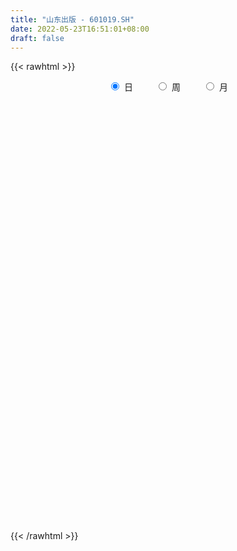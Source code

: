 ```yaml
---
title: "山东出版 - 601019.SH"
date: 2022-05-23T16:51:01+08:00
draft: false
---
```

{{< rawhtml >}}
    <div style="text-align: center">
        <label style="padding: 1rem;"><input style="margin-right: .5rem" type="radio" name="period" value="D" checked onclick="period_change(this)">日</label>
        <label style="padding: 1rem;"><input style="margin-right: .5rem" type="radio" name="period" value="W" onclick="period_change(this)">周</label>
        <label style="padding: 1rem;"><input style="margin-right: .5rem" type="radio" name="period" value="M" onclick="period_change(this)">月</label>
    </div>
    <div id="chart" style="height: 700px;"></div> 
    <script type="text/javascript">
        const D_v = [46263.49,39862.0,45437.61,43105.57,30235.0,31085.26,17962.87,26146.0,22133.38,23642.07,24931.18,25611.67,26146.37,27968.82,18617.36,39012.06,22138.0,13784.93,18386.85,19374.08,16006.17,23654.62,27861.14,20079.44,16666.2,10348.0,28661.46,30450.58,21577.14,31277.0,30756.0,43875.16,16328.08,16526.0,10259.0,18946.0,15822.43,12532.0,12588.58,14976.06,20406.82,16774.82,14599.06,10943.79,13557.63,16756.2,8978.09,18028.85,13130.71,18358.36,15333.09,22523.05,28493.22,41716.8,37158.14,30630.06,28119.58,33464.17,28248.35,16080.03,26313.17,23110.0,27089.34,16914.0,23015.57,31821.0,21923.14,30588.0,45097.79,26470.03,31088.0,26816.0,39070.03,33124.0,32090.0,34303.93,29393.0,144269.69,92833.62,171889.42,73757.79,89553.12,127399.97,205799.51,104512.15,108740.82,116476.08,110288.73,134177.04,70679.68,90832.49,87734.27,49475.68,73666.54,68541.78,98379.71,69742.7,84609.0,87688.06,78590.87,56557.15,58062.08,37059.0,39922.67,61194.63,60879.22,50301.3,44064.64,59234.67,70767.67,51579.29,41320.68,83529.08,52848.32,76718.45,180097.6,148952.2,79606.36,62597.96,50644.0,47014.21,37545.64,43800.64,58804.27,38712.12,51580.0,43348.0,30772.32,28780.07,29726.34,30982.0,51831.44,63127.3,28592.0,32152.0,29168.0,45524.63,59893.74,46173.69,37399.31,34006.75,31004.2,42050.44,36322.95,31193.61,38132.28,67188.82,53594.16,66460.19,58931.64,53793.95,61391.0,39015.16,40878.0,41272.55,32635.02,39743.16,28253.16,66755.0,73327.16,99937.93,81377.15,52714.73,117833.59,65249.0,56550.06,45065.0,49963.0,52465.01,49358.0,47077.45,42624.0,62785.43,66572.49,41031.06,57685.44,47797.92,50587.0,40584.0,50757.46,60852.09,83040.81,58223.86,59161.0,41062.99,38379.31,45347.39,41067.0,30489.24,39737.64,64459.05,40169.0,310575.67,172046.11,80646.03,86992.72,64229.06,58806.76,97676.84,83292.22,85095.06,86213.57,148253.56,63636.43,128471.0,122054.49,97896.29,60746.0,100652.34,68167.94,42378.71,37783.3,41173.09,39236.55,35536.45,38975.62,55257.56,99158.42,112779.42,129993.17,87554.8,90577.04,93687.0,89196.84,56540.0,40691.0,64750.0,57175.25,43629.64,98199.63,87080.0,64360.0,118719.27,78374.12,63223.99,55021.0,75066.14,56788.83,51161.54,66229.25,81198.08,73929.81,63308.18,46975.4,60327.82,51582.45,34287.0,107184.71,77298.42,86234.22]
const D_histogram = [0.0,-0.0060435328,-0.007688494,-0.0076789143,-0.0120589477,-0.0195394798,-0.0200580643,-0.0179589368,-0.0179130292,-0.014884508,-0.0113175316,-0.0105992109,-0.0086549131,-0.0090493507,-0.0060309812,-0.0094866164,-0.0071161206,-0.0060457258,-0.0058261596,-0.0061444893,-0.0049504662,-0.0016536855,0.0015858555,-0.0014338314,-0.0015589336,-0.0004723048,0.0067679558,0.0120265748,0.015133795,0.0166951814,0.0159552315,0.0150197171,0.0133063496,0.0092503984,0.0058322274,-0.000849362,-0.0079478496,-0.0104501753,-0.0111930749,-0.0120450983,-0.0148079306,-0.014122602,-0.010641594,-0.0062047108,-0.0052162104,-0.0064290195,-0.0063906297,-0.0093845195,-0.0115479429,-0.0079457026,-0.0040912648,-0.0028241922,-0.0077060515,-0.0168066401,-0.0280360729,-0.0316509624,-0.0295933896,-0.024659016,-0.0181239845,-0.0128014905,-0.0110415348,-0.0090288964,-0.0018373955,0.0037600771,0.0080564449,0.0132082503,0.0160433505,0.0178793748,0.0132086096,0.0123323788,0.0144904907,0.0139370747,0.0167867843,0.0177528003,0.0206379345,0.0238894766,0.025231246,0.0386498713,0.0460829859,0.0613951659,0.0698541667,0.0759677875,0.0871376807,0.1077125417,0.1156274182,0.1181196957,0.1129842655,0.1107377491,0.089745668,0.0744927137,0.0538940844,0.0328163982,0.0169358167,0.0057447427,-0.0076770675,-0.0256050287,-0.0434446557,-0.0557274783,-0.0624801501,-0.0499540001,-0.0443941669,-0.0382855453,-0.0403622136,-0.0346048742,-0.0350092712,-0.0244966701,-0.0210384706,-0.0183061071,-0.0110247821,-0.0191177734,-0.0236157343,-0.0345052572,-0.0385405699,-0.0360658869,-0.0404073932,-0.0697612983,-0.0971402942,-0.1075849146,-0.1085371944,-0.1051570906,-0.0932554593,-0.0815294679,-0.068427908,-0.0511659529,-0.0384663918,-0.0228227437,-0.009930907,-0.0000552058,0.006136112,0.0147849982,0.0168290342,0.0145877695,0.0218701597,0.0263938947,0.0250621994,0.0219876516,0.0230371894,0.0284786291,0.0299409036,0.0338696313,0.0314030184,0.0307292496,0.034335366,0.0346131458,0.0314349835,0.0319292512,0.0365411732,0.0376653221,0.046669452,0.0434416283,0.0377226616,0.0395905879,0.0383675574,0.0313547809,0.0229237913,0.0133554349,0.0086507615,0.0002015173,0.0000585389,0.0057673054,0.0199368374,0.0252194736,0.0277884541,0.030373092,0.0334010028,0.0288137732,0.0221810253,0.0152015074,0.0025922816,0.0024257913,-0.0027021672,-0.0042831368,-0.0163118159,-0.0303921161,-0.0385691838,-0.0540168368,-0.059048759,-0.0680029401,-0.0653894222,-0.0472171676,-0.0233288836,0.0010284749,0.0186570534,0.028548814,0.0279022629,0.0231735072,0.0211865899,0.0190595428,0.0207417877,0.0227616323,0.0222826094,0.0157444328,0.0216697693,0.0152635129,0.0052581507,-0.0026614883,-0.0050235498,-0.0037669567,-0.0079576676,-0.0108575855,-0.0229825205,-0.0344579368,-0.0327207944,-0.0284623524,-0.024058325,-0.046542499,-0.048218871,-0.0468663633,-0.0289014325,-0.0230980417,-0.0143198438,-0.0098482141,-0.0133932351,-0.0128121029,-0.0077315103,-0.0039085143,0.0078692179,0.0214447744,0.0353866423,0.0544901877,0.0546435099,0.0485302082,0.0348699072,0.0292412696,0.0129207226,0.0041265045,-0.0077950504,-0.0229485754,-0.0265176264,-0.0238545724,-0.0339631804,-0.0348769075,-0.0567034893,-0.0763245332,-0.0786825994,-0.075661208,-0.0596813664,-0.0369192597,-0.0212260676,-0.004994229,0.0094593524,0.0213809398,0.0246600752,0.0331431889,0.0430914632,0.0424893499,0.0345710033,0.0441012876,0.0480135108,0.0538335142]
const D_fast = [0.0,-0.007554416,-0.0111215006,-0.0130316496,-0.0204264199,-0.032791822,-0.0383249226,-0.0407155293,-0.045147879,-0.0458404848,-0.0451028912,-0.0470343733,-0.0472538037,-0.0499105791,-0.0483999549,-0.0542272441,-0.0536357785,-0.0540768151,-0.0553137889,-0.0571682408,-0.0572118343,-0.054328475,-0.0506924701,-0.0540706148,-0.0545854505,-0.0536168978,-0.0446846483,-0.0364193856,-0.0295287167,-0.0237935349,-0.020544677,-0.017725262,-0.0161120422,-0.0178553937,-0.0198155079,-0.0267094378,-0.0357948878,-0.0409097574,-0.0444509257,-0.0483142237,-0.0547790387,-0.0576243605,-0.056803751,-0.0539180455,-0.0542335977,-0.0570536617,-0.0586129293,-0.0639529489,-0.0690033581,-0.0673875435,-0.0645559218,-0.0639948972,-0.0708032695,-0.0841055181,-0.1023439692,-0.1138715992,-0.1192123738,-0.1204427542,-0.1184387188,-0.1163165974,-0.1173170254,-0.1175616112,-0.1108294592,-0.1042919673,-0.0979814883,-0.0895276203,-0.0826816824,-0.0763758145,-0.0777444272,-0.0755375633,-0.0697568288,-0.0668259761,-0.0597795704,-0.0543753543,-0.0463307365,-0.0371068253,-0.0294572444,-0.0063761512,0.0125777099,0.0432386813,0.0691612237,0.0942667915,0.1272211048,0.1747241012,0.2115458323,0.2435680337,0.2666786698,0.2921165908,0.2935609266,0.2969311507,0.2898060426,0.2769324559,0.2652858286,0.2555309403,0.2401898632,0.2158606449,0.1871598539,0.1609451618,0.1385724524,0.1386101024,0.1330713939,0.1296086292,0.1174414075,0.1145475283,0.1053908135,0.1097792471,0.107977829,0.1061336657,0.1106587952,0.0977863605,0.087384466,0.0678686288,0.0541981737,0.0476563849,0.0332130303,-0.0135811993,-0.0652452688,-0.1025861178,-0.1306726962,-0.1535818651,-0.1649940987,-0.1736504743,-0.1776558913,-0.1731854245,-0.1701024612,-0.1601644991,-0.1497553891,-0.1398934894,-0.1321681436,-0.1198230078,-0.1135717133,-0.1121660356,-0.0994161054,-0.0882938968,-0.0833600423,-0.0809376771,-0.074128842,-0.061567745,-0.0526202446,-0.040224109,-0.0348399674,-0.0278314237,-0.0156414659,-0.0067103996,-0.002029816,0.0064467644,0.0201939797,0.0307344592,0.0514059521,0.0590385354,0.0627502342,0.0745158075,0.0828846662,0.083710585,0.0810105432,0.0747810456,0.0722390626,0.0638401977,0.063711854,0.0708624468,0.0900161882,0.1016036929,0.1111197869,0.1212976978,0.1326758593,0.1352920729,0.1342045813,0.1310254403,0.1190642849,0.1195042425,0.1137007421,0.1110489884,0.0949423552,0.073264026,0.0554446624,0.0264928002,0.0066986882,-0.0192562279,-0.0329900655,-0.0266221029,-0.0085660397,0.0160484375,0.0383412794,0.0553702435,0.0616992581,0.0627638792,0.0660736094,0.068711448,0.0755791398,0.0832893925,0.0883810219,0.0857789535,0.0971217323,0.0945313542,0.0858405296,0.0772555186,0.0736375696,0.0739524235,0.0677722957,0.0621579814,0.0442874163,0.0241975158,0.0177544596,0.0148973136,0.0132867596,-0.0208330391,-0.0345641289,-0.044928212,-0.0341886393,-0.0341597589,-0.028961522,-0.0269519458,-0.0338452756,-0.0364671691,-0.0333194541,-0.0304735867,-0.01672855,0.0022082001,0.0249967286,0.0577228209,0.0715370206,0.0775562709,0.0726134468,0.0742951265,0.0612047602,0.0534421682,0.0395718507,0.0186811819,0.0084827242,0.0051821352,-0.013417268,-0.0230502219,-0.0590526761,-0.0977548533,-0.1197835693,-0.1356774799,-0.1346179799,-0.1210856881,-0.1106990129,-0.0957157316,-0.078897312,-0.0616304897,-0.0521863356,-0.0354174247,-0.0146962845,-0.0046760603,-0.0039516561,0.0166039502,0.0325195511,0.0517979329]
const D_slow = [0.0,-0.0015108832,-0.0034330067,-0.0053527353,-0.0083674722,-0.0132523421,-0.0182668582,-0.0227565924,-0.0272348497,-0.0309559768,-0.0337853596,-0.0364351624,-0.0385988906,-0.0408612283,-0.0423689736,-0.0447406277,-0.0465196579,-0.0480310893,-0.0494876292,-0.0510237516,-0.0522613681,-0.0526747895,-0.0522783256,-0.0526367835,-0.0530265169,-0.0531445931,-0.0514526041,-0.0484459604,-0.0446625117,-0.0404887163,-0.0364999084,-0.0327449792,-0.0294183918,-0.0271057922,-0.0256477353,-0.0258600758,-0.0278470382,-0.030459582,-0.0332578508,-0.0362691254,-0.039971108,-0.0435017585,-0.046162157,-0.0477133347,-0.0490173873,-0.0506246422,-0.0522222996,-0.0545684295,-0.0574554152,-0.0594418408,-0.060464657,-0.0611707051,-0.063097218,-0.067298878,-0.0743078962,-0.0822206368,-0.0896189842,-0.0957837382,-0.1003147343,-0.1035151069,-0.1062754906,-0.1085327148,-0.1089920636,-0.1080520444,-0.1060379332,-0.1027358706,-0.098725033,-0.0942551893,-0.0909530368,-0.0878699421,-0.0842473195,-0.0807630508,-0.0765663547,-0.0721281546,-0.066968671,-0.0609963019,-0.0546884904,-0.0450260225,-0.0335052761,-0.0181564846,-0.0006929429,0.018299004,0.0400834241,0.0670115595,0.0959184141,0.125448338,0.1536944044,0.1813788417,0.2038152587,0.2224384371,0.2359119582,0.2441160577,0.2483500119,0.2497861976,0.2478669307,0.2414656735,0.2306045096,0.2166726401,0.2010526025,0.1885641025,0.1774655608,0.1678941745,0.1578036211,0.1491524025,0.1404000847,0.1342759172,0.1290162995,0.1244397728,0.1216835773,0.1169041339,0.1110002003,0.102373886,0.0927387435,0.0837222718,0.0736204235,0.0561800989,0.0318950254,0.0049987968,-0.0221355018,-0.0484247745,-0.0717386393,-0.0921210063,-0.1092279833,-0.1220194715,-0.1316360695,-0.1373417554,-0.1398244821,-0.1398382836,-0.1383042556,-0.134608006,-0.1304007475,-0.1267538051,-0.1212862652,-0.1146877915,-0.1084222417,-0.1029253287,-0.0971660314,-0.0900463741,-0.0825611482,-0.0740937404,-0.0662429858,-0.0585606734,-0.0499768319,-0.0413235454,-0.0334647995,-0.0254824868,-0.0163471935,-0.0069308629,0.0047365001,0.0155969071,0.0250275725,0.0349252195,0.0445171089,0.0523558041,0.0580867519,0.0614256107,0.063588301,0.0636386804,0.0636533151,0.0650951415,0.0700793508,0.0763842192,0.0833313328,0.0909246058,0.0992748565,0.1064782998,0.1120235561,0.1158239329,0.1164720033,0.1170784511,0.1164029093,0.1153321251,0.1112541712,0.1036561421,0.0940138462,0.080509637,0.0657474472,0.0487467122,0.0323993567,0.0205950648,0.0147628439,0.0150199626,0.0196842259,0.0268214295,0.0337969952,0.039590372,0.0448870195,0.0496519052,0.0548373521,0.0605277602,0.0660984125,0.0700345207,0.075451963,0.0792678413,0.0805823789,0.0799170069,0.0786611194,0.0777193802,0.0757299633,0.0730155669,0.0672699368,0.0586554526,0.050475254,0.0433596659,0.0373450847,0.0257094599,0.0136547421,0.0019381513,-0.0052872068,-0.0110617172,-0.0146416782,-0.0171037317,-0.0204520405,-0.0236550662,-0.0255879438,-0.0265650724,-0.0245977679,-0.0192365743,-0.0103899137,0.0032326332,0.0168935107,0.0290260627,0.0377435395,0.0450538569,0.0482840376,0.0493156637,0.0473669011,0.0416297573,0.0350003507,0.0290367076,0.0205459125,0.0118266856,-0.0023491867,-0.02143032,-0.0411009699,-0.0600162719,-0.0749366135,-0.0841664284,-0.0894729453,-0.0907215026,-0.0883566645,-0.0830114295,-0.0768464107,-0.0685606135,-0.0577877477,-0.0471654102,-0.0385226594,-0.0274973375,-0.0154939598,-0.0020355812]
const D_data = [['2021-05-12', 5.8564, 5.9985, 5.828, 6.0175],['2021-05-13', 5.9701, 5.9038, 5.8848, 5.9796],['2021-05-14', 5.8943, 5.9322, 5.8943, 5.9891],['2021-05-17', 5.9227, 5.9417, 5.9038, 6.027],['2021-05-18', 5.9227, 5.8659, 5.8564, 5.9322],['2021-05-19', 5.8564, 5.7806, 5.7711, 5.8848],['2021-05-20', 5.828, 5.828, 5.7901, 5.8469],['2021-05-21', 5.8469, 5.8469, 5.8185, 5.9132],['2021-05-24', 5.8374, 5.809, 5.7995, 5.8659],['2021-05-25', 5.809, 5.8374, 5.7806, 5.8564],['2021-05-26', 5.8374, 5.8469, 5.828, 5.9132],['2021-05-27', 5.8564, 5.809, 5.809, 5.8659],['2021-05-28', 5.809, 5.8185, 5.7995, 5.8943],['2021-05-31', 5.7901, 5.7806, 5.7521, 5.809],['2021-06-01', 5.7711, 5.8185, 5.7616, 5.828],['2021-06-02', 5.7901, 5.7237, 5.7048, 5.828],['2021-06-03', 5.7237, 5.7806, 5.7237, 5.7901],['2021-06-04', 5.7711, 5.7616, 5.7427, 5.7901],['2021-06-07', 5.7806, 5.7427, 5.7142, 5.7995],['2021-06-08', 5.7237, 5.7237, 5.7048, 5.7616],['2021-06-09', 5.7521, 5.7332, 5.7142, 5.7521],['2021-06-10', 5.7427, 5.7616, 5.7142, 5.7711],['2021-06-11', 5.7711, 5.7711, 5.7237, 5.7711],['2021-06-15', 5.7521, 5.6858, 5.6858, 5.7711],['2021-06-16', 5.6763, 5.7048, 5.6574, 5.7048],['2021-06-17', 5.7048, 5.7142, 5.6763, 5.7332],['2021-06-18', 5.7521, 5.809, 5.7142, 5.8185],['2021-06-21', 5.8185, 5.8185, 5.7806, 5.8374],['2021-06-22', 5.828, 5.8185, 5.7995, 5.8564],['2021-06-23', 5.809, 5.8185, 5.7616, 5.8374],['2021-06-24', 5.7995, 5.7995, 5.7616, 5.809],['2021-06-25', 5.88, 5.8, 5.8, 5.9],['2021-06-28', 5.78, 5.79, 5.76, 5.81],['2021-06-29', 5.79, 5.75, 5.73, 5.79],['2021-06-30', 5.72, 5.74, 5.71, 5.77],['2021-07-01', 5.72, 5.67, 5.67, 5.75],['2021-07-02', 5.67, 5.62, 5.62, 5.71],['2021-07-05', 5.62, 5.64, 5.6, 5.65],['2021-07-06', 5.66, 5.64, 5.61, 5.66],['2021-07-07', 5.63, 5.62, 5.59, 5.63],['2021-07-08', 5.59, 5.57, 5.55, 5.64],['2021-07-09', 5.56, 5.59, 5.53, 5.61],['2021-07-12', 5.6, 5.62, 5.58, 5.64],['2021-07-13', 5.61, 5.64, 5.58, 5.64],['2021-07-14', 5.63, 5.6, 5.57, 5.63],['2021-07-15', 5.61, 5.56, 5.52, 5.61],['2021-07-16', 5.57, 5.56, 5.54, 5.6],['2021-07-19', 5.57, 5.5, 5.48, 5.57],['2021-07-20', 5.49, 5.48, 5.43, 5.49],['2021-07-21', 5.5, 5.54, 5.48, 5.57],['2021-07-22', 5.54, 5.55, 5.53, 5.59],['2021-07-23', 5.61, 5.52, 5.5, 5.61],['2021-07-26', 5.52, 5.42, 5.41, 5.55],['2021-07-27', 5.44, 5.31, 5.29, 5.44],['2021-07-28', 5.31, 5.2, 5.2, 5.32],['2021-07-29', 5.22, 5.22, 5.18, 5.28],['2021-07-30', 5.21, 5.25, 5.18, 5.32],['2021-08-02', 5.22, 5.27, 5.2, 5.29],['2021-08-03', 5.28, 5.29, 5.2, 5.31],['2021-08-04', 5.29, 5.28, 5.26, 5.29],['2021-08-05', 5.26, 5.23, 5.21, 5.26],['2021-08-06', 5.23, 5.22, 5.19, 5.23],['2021-08-09', 5.21, 5.29, 5.2, 5.3],['2021-08-10', 5.29, 5.29, 5.25, 5.3],['2021-08-11', 5.28, 5.29, 5.26, 5.3],['2021-08-12', 5.29, 5.32, 5.27, 5.36],['2021-08-13', 5.31, 5.31, 5.27, 5.32],['2021-08-16', 5.29, 5.31, 5.28, 5.33],['2021-08-17', 5.31, 5.22, 5.22, 5.32],['2021-08-18', 5.23, 5.25, 5.2, 5.26],['2021-08-19', 5.24, 5.29, 5.23, 5.31],['2021-08-20', 5.29, 5.26, 5.22, 5.29],['2021-08-23', 5.26, 5.31, 5.26, 5.33],['2021-08-24', 5.32, 5.3, 5.27, 5.32],['2021-08-25', 5.32, 5.34, 5.3, 5.35],['2021-08-26', 5.33, 5.37, 5.3, 5.39],['2021-08-27', 5.38, 5.37, 5.34, 5.38],['2021-08-30', 5.48, 5.58, 5.46, 5.65],['2021-08-31', 5.54, 5.59, 5.53, 5.62],['2021-09-01', 5.6, 5.79, 5.57, 5.8],['2021-09-02', 5.8, 5.82, 5.76, 5.83],['2021-09-03', 5.84, 5.89, 5.82, 5.96],['2021-09-06', 5.89, 6.07, 5.85, 6.13],['2021-09-07', 6.08, 6.36, 6.07, 6.41],['2021-09-08', 6.42, 6.38, 6.29, 6.43],['2021-09-09', 6.35, 6.45, 6.33, 6.53],['2021-09-10', 6.42, 6.46, 6.42, 6.61],['2021-09-13', 6.48, 6.59, 6.43, 6.63],['2021-09-14', 6.64, 6.4, 6.37, 6.67],['2021-09-15', 6.4, 6.47, 6.39, 6.57],['2021-09-16', 6.57, 6.39, 6.39, 6.61],['2021-09-17', 6.45, 6.34, 6.25, 6.45],['2021-09-22', 6.29, 6.36, 6.25, 6.39],['2021-09-23', 6.45, 6.39, 6.35, 6.48],['2021-09-24', 6.34, 6.33, 6.3, 6.5],['2021-09-27', 6.3, 6.21, 6.17, 6.36],['2021-09-28', 6.23, 6.12, 6.11, 6.25],['2021-09-29', 6.12, 6.1, 6.06, 6.21],['2021-09-30', 6.08, 6.1, 5.97, 6.14],['2021-10-08', 6.15, 6.34, 6.1, 6.37],['2021-10-11', 6.35, 6.29, 6.26, 6.49],['2021-10-12', 6.32, 6.32, 6.24, 6.38],['2021-10-13', 6.32, 6.22, 6.14, 6.32],['2021-10-14', 6.2, 6.32, 6.13, 6.36],['2021-10-15', 6.34, 6.25, 6.25, 6.34],['2021-10-18', 6.27, 6.41, 6.25, 6.45],['2021-10-19', 6.41, 6.36, 6.35, 6.5],['2021-10-20', 6.37, 6.37, 6.34, 6.44],['2021-10-21', 6.36, 6.46, 6.36, 6.5],['2021-10-22', 6.46, 6.27, 6.22, 6.53],['2021-10-25', 6.23, 6.28, 6.17, 6.33],['2021-10-26', 6.28, 6.15, 6.12, 6.3],['2021-10-27', 6.13, 6.18, 6.12, 6.45],['2021-10-28', 6.2, 6.24, 6.1, 6.3],['2021-10-29', 6.26, 6.13, 6.0, 6.31],['2021-11-01', 6.02, 5.69, 5.66, 6.02],['2021-11-02', 5.65, 5.5, 5.45, 5.67],['2021-11-03', 5.5, 5.53, 5.45, 5.58],['2021-11-04', 5.56, 5.53, 5.48, 5.56],['2021-11-05', 5.53, 5.5, 5.49, 5.56],['2021-11-08', 5.49, 5.56, 5.48, 5.56],['2021-11-09', 5.54, 5.54, 5.49, 5.55],['2021-11-10', 5.51, 5.55, 5.48, 5.56],['2021-11-11', 5.54, 5.62, 5.52, 5.64],['2021-11-12', 5.62, 5.59, 5.55, 5.64],['2021-11-15', 5.59, 5.66, 5.57, 5.71],['2021-11-16', 5.68, 5.67, 5.65, 5.71],['2021-11-17', 5.68, 5.67, 5.63, 5.69],['2021-11-18', 5.66, 5.65, 5.64, 5.7],['2021-11-19', 5.66, 5.71, 5.63, 5.71],['2021-11-22', 5.7, 5.65, 5.63, 5.7],['2021-11-23', 5.63, 5.59, 5.58, 5.65],['2021-11-24', 5.59, 5.72, 5.55, 5.75],['2021-11-25', 5.73, 5.72, 5.69, 5.75],['2021-11-26', 5.7, 5.66, 5.63, 5.71],['2021-11-29', 5.61, 5.63, 5.59, 5.64],['2021-11-30', 5.64, 5.68, 5.62, 5.71],['2021-12-01', 5.64, 5.76, 5.64, 5.79],['2021-12-02', 5.75, 5.74, 5.74, 5.82],['2021-12-03', 5.77, 5.8, 5.75, 5.8],['2021-12-06', 5.78, 5.74, 5.73, 5.83],['2021-12-07', 5.75, 5.77, 5.74, 5.8],['2021-12-08', 5.78, 5.85, 5.75, 5.86],['2021-12-09', 5.85, 5.84, 5.8, 5.86],['2021-12-10', 5.82, 5.81, 5.8, 5.86],['2021-12-13', 5.84, 5.87, 5.81, 5.89],['2021-12-14', 5.87, 5.96, 5.82, 5.98],['2021-12-15', 5.93, 5.96, 5.91, 5.97],['2021-12-16', 5.96, 6.12, 5.91, 6.12],['2021-12-17', 6.11, 6.02, 6.01, 6.11],['2021-12-20', 6.02, 6.0, 6.0, 6.09],['2021-12-21', 6.02, 6.12, 6.01, 6.12],['2021-12-22', 6.15, 6.12, 6.1, 6.17],['2021-12-23', 6.12, 6.06, 6.04, 6.15],['2021-12-24', 6.06, 6.03, 5.97, 6.1],['2021-12-27', 6.04, 5.99, 5.94, 6.04],['2021-12-28', 6.0, 6.03, 5.97, 6.05],['2021-12-29', 6.0, 5.96, 5.94, 6.02],['2021-12-30', 5.96, 6.05, 5.95, 6.08],['2021-12-31', 6.07, 6.15, 6.04, 6.18],['2022-01-04', 6.18, 6.33, 6.13, 6.37],['2022-01-05', 6.33, 6.3, 6.2, 6.4],['2022-01-06', 6.29, 6.32, 6.23, 6.36],['2022-01-07', 6.34, 6.37, 6.32, 6.54],['2022-01-10', 6.33, 6.43, 6.28, 6.45],['2022-01-11', 6.42, 6.37, 6.33, 6.48],['2022-01-12', 6.37, 6.35, 6.28, 6.39],['2022-01-13', 6.35, 6.34, 6.32, 6.42],['2022-01-14', 6.34, 6.24, 6.22, 6.36],['2022-01-17', 6.25, 6.38, 6.24, 6.39],['2022-01-18', 6.39, 6.32, 6.27, 6.43],['2022-01-19', 6.28, 6.36, 6.27, 6.39],['2022-01-20', 6.36, 6.2, 6.19, 6.4],['2022-01-21', 6.18, 6.1, 6.08, 6.26],['2022-01-24', 6.08, 6.1, 6.0, 6.13],['2022-01-25', 6.06, 5.92, 5.92, 6.1],['2022-01-26', 5.94, 5.96, 5.89, 6.01],['2022-01-27', 5.93, 5.83, 5.82, 5.98],['2022-01-28', 5.85, 5.91, 5.84, 5.97],['2022-02-07', 5.95, 6.12, 5.94, 6.13],['2022-02-08', 6.08, 6.28, 6.07, 6.28],['2022-02-09', 6.28, 6.41, 6.25, 6.43],['2022-02-10', 6.41, 6.45, 6.36, 6.46],['2022-02-11', 6.46, 6.45, 6.42, 6.51],['2022-02-14', 6.43, 6.37, 6.36, 6.46],['2022-02-15', 6.39, 6.33, 6.27, 6.4],['2022-02-16', 6.33, 6.37, 6.33, 6.45],['2022-02-17', 6.4, 6.38, 6.36, 6.47],['2022-02-18', 6.34, 6.45, 6.33, 6.45],['2022-02-21', 6.42, 6.49, 6.41, 6.51],['2022-02-22', 6.46, 6.49, 6.37, 6.55],['2022-02-23', 6.5, 6.42, 6.41, 6.5],['2022-02-24', 6.43, 6.6, 6.43, 6.98],['2022-02-25', 6.62, 6.47, 6.45, 6.78],['2022-02-28', 6.51, 6.4, 6.31, 6.53],['2022-03-01', 6.44, 6.39, 6.28, 6.44],['2022-03-02', 6.37, 6.44, 6.37, 6.53],['2022-03-03', 6.44, 6.49, 6.42, 6.51],['2022-03-04', 6.48, 6.42, 6.3, 6.49],['2022-03-07', 6.42, 6.42, 6.38, 6.56],['2022-03-08', 6.44, 6.26, 6.22, 6.47],['2022-03-09', 6.31, 6.19, 5.98, 6.37],['2022-03-10', 6.29, 6.31, 6.24, 6.48],['2022-03-11', 6.28, 6.34, 6.15, 6.35],['2022-03-14', 6.27, 6.35, 6.27, 6.66],['2022-03-15', 6.35, 5.94, 5.93, 6.37],['2022-03-16', 6.01, 6.1, 5.79, 6.1],['2022-03-17', 6.15, 6.1, 6.08, 6.22],['2022-03-18', 6.1, 6.33, 6.04, 6.34],['2022-03-21', 6.31, 6.22, 6.16, 6.32],['2022-03-22', 6.2, 6.28, 6.16, 6.33],['2022-03-23', 6.28, 6.25, 6.23, 6.34],['2022-03-24', 6.24, 6.14, 6.13, 6.24],['2022-03-25', 6.17, 6.17, 6.13, 6.26],['2022-03-28', 6.17, 6.23, 6.13, 6.3],['2022-03-29', 6.23, 6.23, 6.19, 6.27],['2022-03-30', 6.25, 6.37, 6.21, 6.37],['2022-03-31', 6.36, 6.47, 6.32, 6.54],['2022-04-01', 6.46, 6.57, 6.41, 6.58],['2022-04-06', 6.57, 6.76, 6.57, 6.76],['2022-04-07', 6.78, 6.62, 6.61, 6.78],['2022-04-08', 6.64, 6.57, 6.47, 6.65],['2022-04-11', 6.6, 6.46, 6.45, 6.64],['2022-04-12', 6.5, 6.54, 6.39, 6.55],['2022-04-13', 6.5, 6.37, 6.36, 6.53],['2022-04-14', 6.37, 6.41, 6.37, 6.45],['2022-04-15', 6.37, 6.32, 6.28, 6.41],['2022-04-18', 6.3, 6.2, 6.16, 6.32],['2022-04-19', 6.17, 6.28, 6.16, 6.29],['2022-04-20', 6.3, 6.34, 6.26, 6.5],['2022-04-21', 6.36, 6.14, 6.13, 6.37],['2022-04-22', 6.15, 6.2, 6.08, 6.25],['2022-04-25', 6.15, 5.84, 5.83, 6.15],['2022-04-26', 5.85, 5.7, 5.69, 5.92],['2022-04-27', 5.65, 5.79, 5.56, 5.81],['2022-04-28', 5.78, 5.79, 5.69, 5.88],['2022-04-29', 5.81, 5.94, 5.81, 6.0],['2022-05-05', 5.93, 6.08, 5.9, 6.11],['2022-05-06', 5.99, 6.06, 5.93, 6.15],['2022-05-09', 6.09, 6.13, 6.05, 6.17],['2022-05-10', 6.08, 6.18, 6.05, 6.19],['2022-05-11', 6.19, 6.22, 6.17, 6.37],['2022-05-12', 6.18, 6.16, 6.07, 6.24],['2022-05-13', 6.15, 6.27, 6.14, 6.27],['2022-05-16', 6.27, 6.36, 6.22, 6.39],['2022-05-17', 6.37, 6.28, 6.2, 6.38],['2022-05-18', 6.28, 6.19, 6.18, 6.32],['2022-05-19', 6.15, 6.44, 6.13, 6.47],['2022-05-20', 6.43, 6.44, 6.34, 6.47],['2022-05-23', 6.5, 6.53, 6.49, 6.62]]
const W_v = [8695.57,2577949.3599999999,1395819.79,856642.3200000001,665155.36,1207290.8300000001,545102.9399999999,625133.26,756068.01,1125638.7,624430.97,501205.52,175026.19,143803.68,421441.64,443431.83,504283.0700000001,411306.7,758058.5600000001,190614.63,666097.89,324874.09,212344.17,111175.75,298139.33,247484.24,301850.53,233921.16,150558.35,148633.91,206678.5,149265.96,163078.69,164528.37,151926.76,212438.28,158545.36,120283.66,131268.32,100866.29,113267.15,112705.41,91283.11,184323.16,178448.04,234713.77,130302.75,204753.08,245978.34,179856.76,453013.3099999999,266240.78,213105.27,239795.32,177762.12,201581.41,447017.21,413875.9299999999,453955.4400000001,266594.39,236295.55,324146.06,279799.45,282952.44,489277.63,666957.5199999999,607940.21,422437.13,404745.36,324660.31,369661.84,1220495.75,311723.24,101563.1,253132.18,202925.41,107437.33,105899.33,95400.45,169336.96,191446.99,122078.69,129817.51,105718.04,88540.45,117699.3,135458.18,121763.07,79301.48,115922.26,130445.92,284166.74,183279.56,140634.15,190013.17,23241.51,107120.61,170096.37,147273.64,191295.24,150403.66,110122.84,123832.96,100395.17,144483.67,198356.23,270759.43,189424.44,261935.02,315838.22,263422.44,192827.81,389553.41,230361.86,283241.73,458214.9400000001,342665.02,270575.39,219874.78,157807.81,120737.66,157298.25,121751.55,138527.69,124415.3,117898.42,193098.46,221920.66,132366.4,185450.9,238787.12,261561.68,110449.24,273720.68,481024.43,357607.21,315369.79,176580.83,293843.78,271984.88,282800.49,331490.43,457132.27,206832.09,127943.61,129814.93,73026.83,25419.73,117683.73,101532.6,96151.36,115867.07,156157.27,205152.29,168465.29,266971.44,335742.96,191625.72,218190.2,121123.18,143102.16,175274.55,130031.4,136930.04,149070.57,55879.17,91265.87,167490.58,148308.66,177395.55,133743.03,184421.77,71080.52,70998.41,360462.85,324395.9400000001,300304.38,64617.36,214797.92,148534.7,122464.67,121521.17,105282.86,75755.1,157935.88,77881.51,77278.28,64834.77,87374.06,166117.8,127215.72,120763.05,160059.82,167980.96,572303.6399999999,662928.5299999999,493712.21,191684.0,340419.47,78590.87,252795.53,285247.5,305995.82,521898.1200000001,225876.88,184206.73,206684.74,218159.37,174577.95,284307.09,236350.66,240713.5,351863.4,269292.07,268417.37,237685.42,312035.22,196345.93,626987.47,388351.41,466490.84,509820.12,228739.59,341707.47,308125.01,344864.84,350444.52,390404.52,107950.37,331640.72,330680.4,86234.22]
const W_histogram = [0.0,-0.1444512821,-0.3160252349,-0.4339770983,-0.5111409401,-0.5004063995,-0.4798093698,-0.4417019988,-0.3936040266,-0.3150031119,-0.3080013054,-0.3439205133,-0.3323949727,-0.2839650142,-0.22615935,-0.153670727,-0.1104647341,-0.1124188469,-0.067933907,-0.0353329106,0.0253839274,0.0471245496,0.0679753295,0.0843336881,0.1140700711,0.1422870235,0.1575117928,0.1429507345,0.1354872285,0.1163897629,0.0594719282,0.0342127529,0.0127290297,0.0152071205,0.0275489051,0.0525683099,0.0419955345,0.0461403174,0.040348367,0.0407290999,0.0553894954,0.0714619219,0.0851994899,0.1142878278,0.1406824727,0.1221264055,0.1038001215,0.1168149081,0.1424305823,0.148232816,0.1858573168,0.1723253564,0.1586231005,0.1618017507,0.155625047,0.1291564158,0.144803208,0.1646370362,0.1906771773,0.1944229267,0.1901989146,0.176893806,0.1809102294,0.1779872416,0.1726704154,0.1579844975,0.1522460244,0.1553879756,0.1236847162,0.1130792513,0.09771194,0.0854822435,0.0429716236,0.0046718725,-0.0450671691,-0.0843007742,-0.0997357041,-0.1042145662,-0.1085463125,-0.0877032821,-0.0498296483,-0.0382020499,-0.0314795055,-0.0407542919,-0.0445370932,-0.0526188406,-0.05538483,-0.0809810505,-0.0843117884,-0.0727394459,-0.0574426073,-0.0157720895,0.0132728145,0.0207834749,0.0172339743,0.0091900241,0.0090746145,-0.0004449468,0.0047437613,-0.0081327385,-0.0149758251,-0.0343072184,-0.0362386233,-0.0357019763,-0.0318420851,-0.0214341444,0.0006286455,0.0081487819,0.0274051196,0.0408776499,0.0441819912,0.0316430647,0.0126308699,-0.0054438871,-0.0030109319,-0.0050883498,0.0085199676,0.0070911703,0.003194828,0.0008206423,-0.0021999739,-0.0060367592,-0.00672406,-0.0174538903,-0.018361853,-0.015896007,-0.0125572745,-0.0013447866,0.0090424941,0.0246653715,0.0266700097,0.0358126708,0.040412568,0.0545252397,0.0900671907,0.0940356253,0.0880666774,0.0917124051,0.080415846,0.0746811697,0.067119335,0.071355413,0.0402712423,0.0097486585,-0.0055381256,-0.0273922507,-0.0406674166,-0.0417269472,-0.0434479117,-0.0447879399,-0.0493481026,-0.0410565389,-0.0383568265,-0.0180477594,-0.0046621982,-0.0084006709,-0.025075722,-0.0374407039,-0.0596702914,-0.0662258407,-0.0678998766,-0.0572032712,-0.054301748,-0.0460333435,-0.0516604322,-0.0432097481,-0.0214425248,-0.004514402,0.0127346665,0.025620423,0.0308127239,0.0435338318,0.0493204727,0.0455139703,0.0684395959,0.0880193667,0.0800881081,0.0708649926,0.0690164776,0.0590301039,0.0479632639,0.0348712291,0.0253541618,0.0203313497,0.0153493661,-0.000293668,-0.0122254894,-0.0211778444,-0.0283833385,-0.0487295813,-0.0608183033,-0.0593009236,-0.0581343606,-0.0469055097,-0.0036862974,0.0605175163,0.0903362819,0.1038540649,0.0921694927,0.0950853263,0.0857230108,0.0759803403,0.0561259967,-0.0004239279,-0.0310598071,-0.0418619598,-0.0504200413,-0.04488268,-0.0389948454,-0.0203435812,-0.0073873422,0.0083569581,0.0313861382,0.0353663945,0.0264797188,0.006742918,0.0278116307,0.0388270652,0.044151711,0.0410624868,0.0308534345,0.0211139025,0.0025584467,0.0151821088,0.0211248161,0.0065659401,-0.0117983995,-0.040492823,-0.0498147302,-0.0406485222,-0.0228348899,-0.0055884074]
const W_fast = [0.0,-0.1805641026,-0.4311443641,-0.6575905022,-0.862539579,-0.9769066382,-1.0762619509,-1.1485800796,-1.1988831141,-1.1990329773,-1.2690314973,-1.3909308334,-1.462504036,-1.485065331,-1.4837995043,-1.4497285631,-1.4341387537,-1.4641975783,-1.4366961151,-1.4129283464,-1.3458655264,-1.312343767,-1.2744991546,-1.237057374,-1.1788034732,-1.1150147649,-1.0604120474,-1.0392354221,-1.012827121,-1.0028271459,-1.0448769985,-1.0615829856,-1.0798844514,-1.0736045805,-1.0543755696,-1.0162140873,-1.0162879791,-1.0006081168,-0.9963129755,-0.9857499676,-0.9572421983,-0.9233042912,-0.8882668508,-0.8306065559,-0.7690412928,-0.7570657586,-0.7494420123,-0.7072234987,-0.646000179,-0.6031397412,-0.5190509112,-0.4895015325,-0.4635480133,-0.4199189254,-0.3871893673,-0.3813688946,-0.3295213003,-0.2685282131,-0.1948187777,-0.1424672966,-0.0991415801,-0.0682232372,-0.0189792565,0.0225945661,0.0604453437,0.0852555502,0.1175785832,0.1595675283,0.158785448,0.1764497959,0.1855104696,0.194651334,0.16288362,0.125751837,0.0647460031,0.0044372045,-0.0359316514,-0.0664641551,-0.0979324796,-0.0990152696,-0.0735990479,-0.071521962,-0.072669294,-0.0921326533,-0.1070497279,-0.1282861855,-0.1448983824,-0.1907398656,-0.2151485505,-0.2217610695,-0.2208248827,-0.1830973873,-0.1507342796,-0.1380277505,-0.1372687576,-0.1430152018,-0.1408619577,-0.1504927556,-0.1441181072,-0.1590277917,-0.1696148346,-0.1975230325,-0.2085140932,-0.2169029402,-0.2210035704,-0.2159541658,-0.1937342145,-0.1841768827,-0.158069265,-0.1343773223,-0.1200274831,-0.1246556435,-0.1405101208,-0.1599458495,-0.1582656273,-0.1616151327,-0.1458768234,-0.1455328281,-0.1486304634,-0.1507994886,-0.1543700982,-0.1597160733,-0.1620843891,-0.1771776919,-0.1826761179,-0.1841842736,-0.1839848598,-0.1731085685,-0.1604606642,-0.138671444,-0.1299993033,-0.1119034746,-0.0972004353,-0.0694564537,-0.0113977051,0.0160796359,0.0321273574,0.0587011863,0.0675085887,0.0804442049,0.0896622039,0.1117371352,0.090720775,0.0626353558,0.0459640404,0.0172618526,-0.0061801674,-0.0176714348,-0.0302543772,-0.0427913905,-0.0596885788,-0.0616611499,-0.0685506441,-0.0527535168,-0.0405335052,-0.0463721456,-0.0693161272,-0.0910412851,-0.1281884455,-0.1513004549,-0.16994946,-0.1735536724,-0.1842275861,-0.1874675175,-0.2060097143,-0.2083614672,-0.1919548751,-0.1761553528,-0.1557226176,-0.1364317554,-0.1235362735,-0.0999317077,-0.0818149486,-0.0742429585,-0.0342074339,0.0073771786,0.019467947,0.0279610796,0.043366684,0.0481378363,0.0490618123,0.0446875847,0.0415090579,0.0415690832,0.0404244411,0.0247079901,0.0097197963,-0.0045270199,-0.0188283485,-0.0513569867,-0.0786502845,-0.0919581357,-0.1053251629,-0.1058226894,-0.0635250514,0.0158081414,0.0682109774,0.1076922766,0.1190500776,0.1457372428,0.15780568,0.1670580945,0.1612352501,0.1045793435,0.0661785125,0.0449108699,0.0237477781,0.0180644694,0.0142035926,0.0277689615,0.038878365,0.0567119049,0.0875876195,0.1004094744,0.0981427285,0.0800916571,0.1081132775,0.1288354783,0.1451980519,0.1523744494,0.1498787557,0.1454176993,0.1275018551,0.1439210444,0.1551449557,0.1422275648,0.1209136253,0.0820959961,0.0603204063,0.0593244837,0.0714293936,0.0872787743]
const W_slow = [0.0,-0.0361128205,-0.1151191292,-0.2236134038,-0.3513986388,-0.4765002387,-0.5964525812,-0.7068780809,-0.8052790875,-0.8840298655,-0.9610301918,-1.0470103201,-1.1301090633,-1.2011003169,-1.2576401543,-1.2960578361,-1.3236740196,-1.3517787314,-1.3687622081,-1.3775954358,-1.3712494539,-1.3594683165,-1.3424744841,-1.3213910621,-1.2928735443,-1.2573017884,-1.2179238402,-1.1821861566,-1.1483143495,-1.1192169088,-1.1043489267,-1.0957957385,-1.0926134811,-1.088811701,-1.0819244747,-1.0687823972,-1.0582835136,-1.0467484342,-1.0366613425,-1.0264790675,-1.0126316936,-0.9947662132,-0.9734663407,-0.9448943837,-0.9097237656,-0.8791921642,-0.8532421338,-0.8240384068,-0.7884307612,-0.7513725572,-0.704908228,-0.6618268889,-0.6221711138,-0.5817206761,-0.5428144143,-0.5105253104,-0.4743245084,-0.4331652493,-0.385495955,-0.3368902233,-0.2893404947,-0.2451170432,-0.1998894858,-0.1553926755,-0.1122250716,-0.0727289473,-0.0346674412,0.0041795527,0.0351007318,0.0633705446,0.0877985296,0.1091690905,0.1199119964,0.1210799645,0.1098131722,0.0887379787,0.0638040527,0.0377504111,0.010613833,-0.0113119875,-0.0237693996,-0.0333199121,-0.0411897885,-0.0513783614,-0.0625126347,-0.0756673449,-0.0895135524,-0.109758815,-0.1308367621,-0.1490216236,-0.1633822754,-0.1673252978,-0.1640070941,-0.1588112254,-0.1545027318,-0.1522052258,-0.1499365722,-0.1500478089,-0.1488618686,-0.1508950532,-0.1546390095,-0.1632158141,-0.1722754699,-0.181200964,-0.1891614852,-0.1945200214,-0.19436286,-0.1923256645,-0.1854743846,-0.1752549722,-0.1642094744,-0.1562987082,-0.1531409907,-0.1545019625,-0.1552546955,-0.1565267829,-0.154396791,-0.1526239984,-0.1518252914,-0.1516201308,-0.1521701243,-0.1536793141,-0.1553603291,-0.1597238017,-0.1643142649,-0.1682882666,-0.1714275853,-0.1717637819,-0.1695031584,-0.1633368155,-0.1566693131,-0.1477161454,-0.1376130034,-0.1239816934,-0.1014648958,-0.0779559894,-0.0559393201,-0.0330112188,-0.0129072573,0.0057630351,0.0225428689,0.0403817221,0.0504495327,0.0528866973,0.0515021659,0.0446541033,0.0344872491,0.0240555123,0.0131935344,0.0019965494,-0.0103404762,-0.0206046109,-0.0301938176,-0.0347057574,-0.035871307,-0.0379714747,-0.0442404052,-0.0536005812,-0.068518154,-0.0850746142,-0.1020495834,-0.1163504012,-0.1299258381,-0.141434174,-0.1543492821,-0.1651517191,-0.1705123503,-0.1716409508,-0.1684572842,-0.1620521784,-0.1543489974,-0.1434655395,-0.1311354213,-0.1197569288,-0.1026470298,-0.0806421881,-0.0606201611,-0.042903913,-0.0256497936,-0.0108922676,0.0010985484,0.0098163557,0.0161548961,0.0212377335,0.025075075,0.025001658,0.0219452857,0.0166508246,0.00955499,-0.0026274054,-0.0178319812,-0.0326572121,-0.0471908023,-0.0589171797,-0.059838754,-0.0447093749,-0.0221253045,0.0038382117,0.0268805849,0.0506519165,0.0720826692,0.0910777543,0.1051092534,0.1050032715,0.0972383197,0.0867728297,0.0741678194,0.0629471494,0.053198438,0.0481125427,0.0462657072,0.0483549467,0.0562014813,0.0650430799,0.0716630096,0.0733487391,0.0803016468,0.0900084131,0.1010463409,0.1113119626,0.1190253212,0.1243037968,0.1249434085,0.1287389357,0.1340201397,0.1356616247,0.1327120248,0.1225888191,0.1101351365,0.099973006,0.0942642835,0.0928671816]
const W_data = [['2017-11-24', 10.2956, 14.9493, 10.2956, 14.9493],['2017-12-01', 14.1047, 12.6858, 12.6774, 15.625],['2017-12-08', 12.5, 11.2922, 11.0389, 12.5],['2017-12-15', 11.2331, 10.853, 10.7348, 11.3345],['2017-12-22', 10.8446, 10.4139, 10.1605, 10.8868],['2017-12-29', 10.4223, 10.8699, 10.1943, 11.3091],['2018-01-05', 10.9206, 10.6081, 10.5997, 11.0051],['2018-01-12', 10.6419, 10.5236, 10.397, 10.7855],['2018-01-19', 10.5068, 10.4392, 10.1858, 10.8784],['2018-01-26', 10.3801, 10.7601, 10.2365, 11.1318],['2018-02-02', 10.7348, 9.7128, 9.3919, 10.8446],['2018-02-09', 9.4764, 8.6909, 8.5895, 9.6706],['2018-02-14', 8.7584, 8.7922, 8.7584, 8.9358],['2018-02-23', 8.8429, 9.0034, 8.7922, 9.0709],['2018-03-02', 9.0878, 9.0287, 8.9189, 9.2483],['2018-03-09', 9.0034, 9.2314, 8.9274, 9.2483],['2018-03-16', 9.2399, 8.8851, 8.8176, 9.3581],['2018-03-23', 8.8767, 8.1503, 7.9983, 8.9949],['2018-03-30', 8.0912, 8.5811, 7.7703, 9.0287],['2018-04-04', 8.5811, 8.4037, 8.2939, 8.6402],['2018-04-13', 8.353, 8.8091, 8.2348, 9.147],['2018-04-20', 8.8091, 8.3784, 8.3615, 8.9274],['2018-04-27', 8.277, 8.3361, 8.277, 8.5895],['2018-05-04', 8.3446, 8.2517, 8.1503, 8.3699],['2018-05-11', 8.2939, 8.4375, 8.2686, 8.6824],['2018-05-18', 8.5726, 8.4966, 8.3615, 8.6571],['2018-05-25', 8.522, 8.3953, 8.3868, 8.674],['2018-06-01', 8.4037, 7.973, 7.8716, 8.4459],['2018-06-08', 8.0321, 7.9476, 7.897, 8.2348],['2018-06-15', 7.9139, 7.6689, 7.6098, 8.0152],['2018-06-22', 7.6351, 6.9003, 6.6892, 7.6351],['2018-06-29', 6.9426, 6.9546, 6.7723, 7.0154],['2018-07-06', 6.972, 6.7376, 6.5379, 6.972],['2018-07-13', 6.7376, 6.8418, 6.5552, 6.9025],['2018-07-20', 6.8678, 6.8678, 6.6594, 7.0328],['2018-07-27', 6.8418, 7.0067, 6.8157, 7.0849],['2018-08-03', 6.9894, 6.4858, 6.4337, 7.0154],['2018-08-10', 6.4858, 6.5379, 6.3642, 6.59],['2018-08-17', 6.4684, 6.2948, 6.2861, 6.616],['2018-08-24', 6.2948, 6.2427, 6.1645, 6.3295],['2018-08-31', 6.2427, 6.3555, 6.2427, 6.4597],['2018-09-07', 6.3555, 6.3642, 6.2427, 6.4597],['2018-09-14', 6.3816, 6.3382, 6.2253, 6.3903],['2018-09-21', 6.3295, 6.59, 6.1732, 6.6073],['2018-09-28', 6.5466, 6.6768, 6.5379, 6.7636],['2018-10-12', 6.5813, 6.1124, 5.8172, 6.6594],['2018-10-19', 6.1472, 5.9822, 5.7217, 6.1906],['2018-10-26', 5.9909, 6.3295, 5.9909, 6.4076],['2018-11-02', 6.3208, 6.5813, 6.1645, 6.6855],['2018-11-09', 6.5813, 6.425, 6.3469, 6.6855],['2018-11-16', 6.425, 6.972, 6.3642, 7.137],['2018-11-23', 6.9459, 6.4424, 6.4337, 6.998],['2018-11-30', 6.4424, 6.4076, 6.2861, 6.6594],['2018-12-07', 6.5292, 6.6334, 6.4945, 6.7897],['2018-12-14', 6.6073, 6.5552, 6.4771, 6.7289],['2018-12-21', 6.5379, 6.2514, 6.1993, 6.5726],['2018-12-28', 6.2687, 6.7897, 6.1038, 6.8852],['2019-01-04', 6.8331, 6.998, 6.7983, 7.1283],['2019-01-11', 6.998, 7.2846, 6.9286, 7.4061],['2019-01-18', 7.2846, 7.1891, 7.0415, 7.3887],['2019-01-25', 7.1891, 7.1977, 7.1022, 7.3801],['2019-02-01', 7.2151, 7.1456, 6.9025, 7.3627],['2019-02-15', 7.1456, 7.4495, 7.1109, 7.6232],['2019-02-22', 7.4843, 7.4843, 7.3106, 7.5711],['2019-03-01', 7.5364, 7.5537, 7.4843, 7.901],['2019-03-08', 7.5798, 7.5016, 7.4929, 8.0312],['2019-03-15', 7.5364, 7.6753, 7.4756, 8.0573],['2019-03-22', 7.71, 7.901, 7.6058, 8.0312],['2019-03-29', 7.8142, 7.5016, 7.2672, 7.875],['2019-04-04', 7.5711, 7.7534, 7.545, 7.7708],['2019-04-12', 7.7708, 7.7187, 7.5277, 7.8316],['2019-04-19', 7.7881, 7.7708, 7.5103, 8.4827],['2019-04-26', 7.8055, 7.3106, 7.2932, 7.8402],['2019-04-30', 7.2759, 7.1804, 7.1283, 7.3627],['2019-05-10', 7.0154, 6.7983, 6.6247, 7.0154],['2019-05-17', 6.7462, 6.6507, 6.6334, 6.8852],['2019-05-24', 6.6507, 6.7376, 6.5639, 6.7983],['2019-05-31', 6.7462, 6.7462, 6.6855, 6.8852],['2019-06-06', 6.7462, 6.6421, 6.6247, 6.7723],['2019-06-14', 6.6681, 6.9236, 6.6073, 7.0947],['2019-06-21', 6.9506, 7.2387, 6.9146, 7.2657],['2019-06-28', 7.2477, 7.0046, 6.9956, 7.2567],['2019-07-05', 7.0767, 6.9596, 6.9326, 7.1577],['2019-07-12', 6.9416, 6.7165, 6.6715, 6.9956],['2019-07-19', 6.7255, 6.7075, 6.6175, 6.8426],['2019-07-26', 6.7435, 6.5725, 6.5184, 6.7525],['2019-08-02', 6.5725, 6.5545, 6.4824, 6.6715],['2019-08-09', 6.5365, 6.1223, 6.1223, 6.6175],['2019-08-16', 6.1763, 6.2393, 6.0863, 6.2844],['2019-08-23', 6.2393, 6.3654, 6.2393, 6.4374],['2019-08-30', 6.3114, 6.4104, 6.2213, 6.5184],['2019-09-06', 6.3654, 6.8426, 6.3474, 6.9146],['2019-09-12', 6.9056, 6.8516, 6.7615, 7.0046],['2019-09-20', 6.9056, 6.6715, 6.6265, 6.9146],['2019-09-27', 6.7165, 6.5365, 6.4284, 6.7165],['2019-09-30', 6.5905, 6.4374, 6.4194, 6.5905],['2019-10-11', 6.4464, 6.5004, 6.3744, 6.5455],['2019-10-18', 6.5365, 6.3384, 6.3384, 6.6355],['2019-10-25', 6.3744, 6.4914, 6.3474, 6.5094],['2019-11-01', 6.4914, 6.2213, 6.1583, 6.5545],['2019-11-08', 6.2213, 6.2123, 6.1403, 6.2664],['2019-11-15', 6.1673, 5.9422, 5.9422, 6.1943],['2019-11-22', 5.9512, 6.0503, 5.8792, 6.1943],['2019-11-29', 6.0503, 6.0233, 5.9602, 6.1043],['2019-12-06', 6.0233, 6.0233, 5.9152, 6.0683],['2019-12-13', 6.0233, 6.0953, 6.0053, 6.1583],['2019-12-20', 6.0953, 6.2934, 6.0593, 6.3654],['2019-12-27', 6.2934, 6.1673, 6.0773, 6.3024],['2020-01-03', 6.1493, 6.3744, 6.0863, 6.4104],['2020-01-10', 6.3564, 6.3924, 6.3024, 6.5545],['2020-01-17', 6.3834, 6.3204, 6.2844, 6.5184],['2020-01-23', 6.3024, 6.1043, 6.0593, 6.3384],['2020-02-07', 5.4921, 5.9332, 5.411, 6.0683],['2020-02-14', 5.9422, 5.8252, 5.7892, 5.9963],['2020-02-21', 5.8432, 6.0143, 5.8252, 6.0683],['2020-02-28', 6.0143, 5.9332, 5.7892, 6.0863],['2020-03-06', 5.9872, 6.1403, 5.9692, 6.1853],['2020-03-13', 6.0323, 5.9692, 5.6721, 6.1493],['2020-03-20', 6.0143, 5.9062, 5.7352, 6.0503],['2020-03-27', 5.8432, 5.8882, 5.7532, 6.0413],['2020-04-03', 5.8882, 5.8432, 5.7261, 5.8972],['2020-04-10', 5.8522, 5.7892, 5.7712, 5.9602],['2020-04-17', 5.7892, 5.7892, 5.7442, 5.8612],['2020-04-24', 5.7982, 5.6001, 5.5821, 5.8162],['2020-04-30', 5.5911, 5.6541, 5.429, 5.6541],['2020-05-08', 5.6091, 5.6631, 5.5911, 5.7261],['2020-05-15', 5.6721, 5.6541, 5.6001, 5.7261],['2020-05-22', 5.6721, 5.7622, 5.6181, 5.8792],['2020-05-29', 5.7532, 5.7892, 5.7081, 5.8612],['2020-06-05', 5.7982, 5.9152, 5.7982, 5.9602],['2020-06-12', 5.9152, 5.7901, 5.7332, 5.9963],['2020-06-19', 5.7806, 5.9132, 5.7616, 5.9985],['2020-06-24', 5.8848, 5.9038, 5.8185, 5.9227],['2020-07-03', 5.8943, 6.0933, 5.8564, 6.1312],['2020-07-10', 6.1502, 6.5387, 6.1217, 6.7661],['2020-07-17', 6.5576, 6.3113, 6.2544, 6.7282],['2020-07-24', 6.3207, 6.2449, 6.2354, 6.6334],['2020-07-31', 6.2544, 6.425, 6.1786, 6.4629],['2020-08-07', 6.4723, 6.2828, 6.2165, 6.5576],['2020-08-14', 6.2733, 6.3681, 6.1596, 6.4155],['2020-08-21', 6.4155, 6.3681, 6.2923, 6.4723],['2020-08-28', 6.3871, 6.5671, 6.3018, 6.5671],['2020-09-04', 6.4439, 6.1028, 6.0175, 6.5197],['2020-09-11', 6.0649, 5.9701, 5.9511, 6.1502],['2020-09-18', 5.9796, 6.0459, 5.9227, 6.0459],['2020-09-25', 6.0459, 5.8564, 5.809, 6.0554],['2020-09-30', 5.8564, 5.8469, 5.7995, 5.9227],['2020-10-09', 5.8753, 5.9322, 5.8753, 5.9701],['2020-10-16', 5.9417, 5.8848, 5.8564, 6.0175],['2020-10-23', 5.8943, 5.8469, 5.7995, 5.9417],['2020-10-30', 5.8659, 5.7521, 5.7521, 5.9038],['2020-11-06', 5.7427, 5.8848, 5.7427, 5.9038],['2020-11-13', 5.8753, 5.809, 5.7806, 5.9701],['2020-11-20', 5.828, 6.0649, 5.809, 6.0838],['2020-11-27', 6.0649, 6.0554, 5.9606, 6.1028],['2020-12-04', 6.0649, 5.8564, 5.8374, 6.1028],['2020-12-11', 5.8564, 5.6195, 5.5721, 5.8564],['2020-12-18', 5.6195, 5.5626, 5.5152, 5.6384],['2020-12-25', 5.5626, 5.2973, 5.2215, 5.629],['2020-12-31', 5.3068, 5.3541, 5.2499, 5.3731],['2021-01-08', 5.3541, 5.3257, 5.212, 5.4299],['2021-01-15', 5.3068, 5.4394, 5.3068, 5.5152],['2021-01-22', 5.4299, 5.3162, 5.2878, 5.4868],['2021-01-29', 5.3068, 5.3541, 5.212, 5.4015],['2021-02-05', 5.3731, 5.1267, 5.0793, 5.4394],['2021-02-10', 5.1267, 5.2499, 5.1267, 5.2689],['2021-02-19', 5.2689, 5.4489, 5.2594, 5.4584],['2021-02-26', 5.4299, 5.4584, 5.4015, 5.5342],['2021-03-05', 5.4584, 5.5342, 5.4394, 5.5721],['2021-03-12', 5.5437, 5.5531, 5.392, 5.61],['2021-03-19', 5.5437, 5.5058, 5.5058, 5.6384],['2021-03-26', 5.4963, 5.6574, 5.4868, 5.7332],['2021-04-02', 5.6669, 5.6384, 5.5721, 5.6763],['2021-04-09', 5.629, 5.5437, 5.5342, 5.629],['2021-04-16', 5.5437, 5.9606, 5.5247, 6.0459],['2021-04-23', 5.9132, 6.0838, 5.9038, 6.207],['2021-04-30', 6.0459, 5.828, 5.7711, 6.1596],['2021-05-07', 5.828, 5.8185, 5.7427, 5.8848],['2021-05-14', 5.809, 5.9322, 5.7332, 6.0175],['2021-05-21', 5.9227, 5.8469, 5.7711, 6.027],['2021-05-28', 5.8374, 5.8185, 5.7806, 5.9132],['2021-06-04', 5.7901, 5.7616, 5.7048, 5.828],['2021-06-11', 5.7806, 5.7711, 5.7048, 5.7995],['2021-06-18', 5.7521, 5.809, 5.6574, 5.8185],['2021-06-25', 5.8185, 5.8, 5.7616, 5.9],['2021-07-02', 5.78, 5.62, 5.62, 5.81],['2021-07-09', 5.62, 5.59, 5.53, 5.66],['2021-07-16', 5.6, 5.56, 5.52, 5.64],['2021-07-23', 5.57, 5.52, 5.43, 5.61],['2021-07-30', 5.52, 5.25, 5.18, 5.55],['2021-08-06', 5.22, 5.22, 5.19, 5.31],['2021-08-13', 5.21, 5.31, 5.2, 5.36],['2021-08-20', 5.29, 5.26, 5.2, 5.33],['2021-08-27', 5.26, 5.37, 5.26, 5.39],['2021-09-03', 5.48, 5.89, 5.46, 5.96],['2021-09-10', 5.89, 6.46, 5.85, 6.61],['2021-09-17', 6.48, 6.34, 6.25, 6.67],['2021-09-24', 6.29, 6.33, 6.25, 6.5],['2021-09-30', 6.3, 6.1, 5.97, 6.36],['2021-10-08', 6.15, 6.34, 6.1, 6.37],['2021-10-15', 6.35, 6.25, 6.13, 6.49],['2021-10-22', 6.27, 6.27, 6.22, 6.53],['2021-10-29', 6.23, 6.13, 6.0, 6.45],['2021-11-05', 6.02, 5.5, 5.45, 6.02],['2021-11-12', 5.49, 5.59, 5.48, 5.64],['2021-11-19', 5.59, 5.71, 5.57, 5.71],['2021-11-26', 5.7, 5.66, 5.55, 5.75],['2021-12-03', 5.61, 5.8, 5.59, 5.82],['2021-12-10', 5.78, 5.81, 5.73, 5.86],['2021-12-17', 5.84, 6.02, 5.81, 6.12],['2021-12-24', 6.02, 6.03, 5.97, 6.17],['2021-12-31', 6.04, 6.15, 5.94, 6.18],['2022-01-07', 6.18, 6.37, 6.13, 6.54],['2022-01-14', 6.33, 6.24, 6.22, 6.48],['2022-01-21', 6.25, 6.1, 6.08, 6.43],['2022-01-28', 6.08, 5.91, 5.82, 6.13],['2022-02-11', 5.95, 6.45, 5.94, 6.51],['2022-02-18', 6.43, 6.45, 6.27, 6.47],['2022-02-25', 6.42, 6.47, 6.37, 6.98],['2022-03-04', 6.51, 6.42, 6.28, 6.53],['2022-03-11', 6.42, 6.34, 5.98, 6.56],['2022-03-18', 6.27, 6.33, 5.79, 6.66],['2022-03-25', 6.31, 6.17, 6.13, 6.34],['2022-04-01', 6.17, 6.57, 6.13, 6.58],['2022-04-08', 6.57, 6.57, 6.47, 6.78],['2022-04-15', 6.6, 6.32, 6.28, 6.64],['2022-04-22', 6.3, 6.2, 6.08, 6.5],['2022-04-29', 6.15, 5.94, 5.56, 6.15],['2022-05-06', 5.93, 6.06, 5.9, 6.15],['2022-05-13', 6.09, 6.27, 6.05, 6.37],['2022-05-20', 6.27, 6.44, 6.13, 6.47],['2022-05-27', 6.5, 6.53, 6.49, 6.62]]
const M_v = [2288445.5099999998,4423107.7199999997,3419144.9100000006,1351080.7499999998,2264705.4100000001,1393930.7800000003,1160207.02,687500.7100000001,742446.8800000001,573756.0,566759.72,714955.6300000001,1213008.4300000002,1066156.0600000001,1629707.2200000002,1033099.72,2186170.1699999999,2328104.2400000002,669394.25,578263.0900000001,528180.79,496485.42,821335.1300000002,560693.6599999999,539846.83,936678.0800000001,900369.1800000001,1361371.9399999999,1038672.3799999999,614981.0700000002,665283.9400000001,862221.7299999999,1538330.1500000001,1330087.4100000001,844781.9000000001,340787.42,699561.9199999999,1079733.5,585338.1500000001,463706.1899999999,695300.63,1075810.48,578383.47,475639.2700000001,430373.34,813122.86,2023944.54,922629.72,1213359.0999999999,1079415.9399999999,1127258.2599999998,1216014.6500000001,1741683.9800000002,1506618.3100000001,856505.71]
const M_histogram = [0.0,-0.1390650712,-0.2568864567,-0.3961378321,-0.4888750828,-0.5340891059,-0.5486157232,-0.5934161536,-0.5847525899,-0.5777252905,-0.5131414675,-0.4440672571,-0.374238592,-0.2740444469,-0.1733067438,-0.0438651819,0.0442450305,0.0900958674,0.099639027,0.1298979862,0.1317876937,0.1235376972,0.1257460336,0.1231942647,0.1094645299,0.1213693906,0.1237433853,0.1185820332,0.1127248604,0.1024547861,0.1092646184,0.1260716781,0.171512364,0.1958339594,0.1767791889,0.1577385038,0.1611198601,0.1211616617,0.0969816954,0.0903939146,0.0998028882,0.1191302624,0.1282648166,0.130673479,0.0997627273,0.1023296864,0.1363610348,0.1573864001,0.1381664889,0.1531264988,0.1430660451,0.1641114533,0.176372716,0.1437929034,0.1559635116]
const M_fast = [0.0,-0.173831339,-0.3558743387,-0.5941601722,-0.8091161936,-0.987852493,-1.1395330411,-1.33268751,-1.4702120937,-1.6076161169,-1.6713176609,-1.7132602647,-1.7369912476,-1.7053082142,-1.6478971971,-1.5294219307,-1.4302504606,-1.3618756569,-1.3274227405,-1.2646892848,-1.2298526538,-1.2072182261,-1.1735733813,-1.145326584,-1.1316901863,-1.089442978,-1.056133137,-1.0316489808,-1.0093249384,-0.9939813162,-0.9598553293,-0.9115303501,-0.8232115733,-0.749931488,-0.7247914612,-0.7043975204,-0.6607361991,-0.6704039821,-0.6703385245,-0.6543278267,-0.619968131,-0.5708581912,-0.5296574328,-0.4945804007,-0.5005504706,-0.4724010899,-0.4042794829,-0.3439075174,-0.3285858064,-0.2753441718,-0.2496381142,-0.1875648428,-0.1312104011,-0.1278419878,-0.0766805017]
const M_slow = [0.0,-0.0347662678,-0.098987882,-0.19802234,-0.3202411107,-0.4537633872,-0.590917318,-0.7392713564,-0.8854595038,-1.0298908265,-1.1581761933,-1.2691930076,-1.3627526556,-1.4312637673,-1.4745904533,-1.4855567488,-1.4744954911,-1.4519715243,-1.4270617675,-1.394587271,-1.3616403476,-1.3307559233,-1.2993194149,-1.2685208487,-1.2411547162,-1.2108123686,-1.1798765223,-1.150231014,-1.1220497989,-1.0964361023,-1.0691199477,-1.0376020282,-0.9947239372,-0.9457654474,-0.9015706501,-0.8621360242,-0.8218560592,-0.7915656438,-0.7673202199,-0.7447217413,-0.7197710192,-0.6899884536,-0.6579222495,-0.6252538797,-0.6003131979,-0.5747307763,-0.5406405176,-0.5012939176,-0.4667522953,-0.4284706706,-0.3927041593,-0.351676296,-0.307583117,-0.2716348912,-0.2326440133]
const M_data = [['2017-11-30', 10.2956, 13.049, 10.2956, 15.625],['2017-12-29', 12.9307, 10.8699, 10.1605, 13.0828],['2018-01-31', 10.9206, 10.2703, 10.1858, 11.1318],['2018-02-28', 10.3041, 9.0203, 8.5895, 10.4054],['2018-03-30', 8.9527, 8.5811, 7.7703, 9.3581],['2018-04-27', 8.5811, 8.3361, 8.2348, 9.147],['2018-05-31', 8.3446, 8.049, 7.8716, 8.6824],['2018-06-29', 8.049, 6.9546, 6.6892, 8.2348],['2018-07-31', 6.972, 6.9373, 6.5379, 7.0849],['2018-08-31', 6.9373, 6.3555, 6.1645, 6.9894],['2018-09-28', 6.3555, 6.6768, 6.1732, 6.7636],['2018-10-31', 6.5813, 6.5379, 5.7217, 6.6594],['2018-11-30', 6.5552, 6.4076, 6.2861, 7.137],['2018-12-28', 6.5292, 6.7897, 6.1038, 6.8852],['2019-01-31', 6.8331, 6.9546, 6.7983, 7.4061],['2019-02-28', 6.9807, 7.6405, 6.9025, 7.901],['2019-03-29', 7.6492, 7.5016, 7.2672, 8.0573],['2019-04-30', 7.5711, 7.1804, 7.1283, 8.4827],['2019-05-31', 7.0154, 6.7462, 6.5639, 7.0154],['2019-06-28', 6.7462, 7.0046, 6.6073, 7.2657],['2019-07-31', 7.0767, 6.6445, 6.4824, 7.1577],['2019-08-30', 6.5995, 6.4104, 6.0863, 6.6715],['2019-09-30', 6.3654, 6.4374, 6.3474, 7.0046],['2019-10-31', 6.4464, 6.2934, 6.2664, 6.6355],['2019-11-29', 6.2664, 6.0233, 5.8792, 6.3024],['2019-12-31', 6.0233, 6.2573, 5.9152, 6.3654],['2020-01-23', 6.2844, 6.1043, 6.0593, 6.5545],['2020-02-28', 5.4921, 5.9332, 5.411, 6.0863],['2020-03-31', 5.9872, 5.8252, 5.6721, 6.1853],['2020-04-30', 5.8252, 5.6541, 5.429, 5.9602],['2020-05-29', 5.6091, 5.7892, 5.5911, 5.8792],['2020-06-30', 5.7982, 5.9227, 5.7332, 5.9985],['2020-07-31', 5.9511, 6.425, 5.9038, 6.7661],['2020-08-31', 6.4723, 6.3586, 6.1596, 6.5671],['2020-09-30', 6.3113, 5.8469, 5.7995, 6.3302],['2020-10-30', 5.8753, 5.7521, 5.7521, 6.0175],['2020-11-30', 5.7427, 5.9985, 5.7427, 6.1028],['2020-12-31', 6.0175, 5.3541, 5.2215, 6.0743],['2021-01-29', 5.3541, 5.3541, 5.212, 5.5152],['2021-02-26', 5.3731, 5.4584, 5.0793, 5.5342],['2021-03-31', 5.4584, 5.6384, 5.392, 5.7332],['2021-04-30', 5.629, 5.828, 5.5247, 6.207],['2021-05-31', 5.828, 5.7806, 5.7332, 6.027],['2021-06-30', 5.7711, 5.74, 5.6574, 5.9],['2021-07-30', 5.72, 5.25, 5.18, 5.75],['2021-08-31', 5.22, 5.59, 5.19, 5.65],['2021-09-30', 5.6, 6.1, 5.57, 6.67],['2021-10-29', 6.15, 6.13, 6.0, 6.53],['2021-11-30', 6.02, 5.68, 5.45, 6.02],['2021-12-31', 5.64, 6.15, 5.64, 6.18],['2022-01-28', 6.18, 5.91, 5.82, 6.54],['2022-02-28', 5.95, 6.4, 5.94, 6.98],['2022-03-31', 6.44, 6.47, 5.79, 6.66],['2022-04-29', 6.46, 5.94, 5.56, 6.78],['2022-05-31', 5.93, 6.53, 5.9, 6.62]]
        const D_a = [null,null,null,6.027,null,null,null,null,null,null,null,null,null,null,null,null,null,null,null,null,null,null,null,null,5.6574,null,null,null,null,null,null,5.9,null,null,null,null,null,null,null,null,null,null,null,null,null,null,null,null,null,null,null,null,null,null,null,5.18,null,null,null,null,null,null,null,null,null,5.36,null,null,null,null,null,5.22,null,null,null,null,null,null,null,null,null,null,null,null,null,null,null,null,6.67,null,null,null,null,null,null,null,null,null,5.97,null,null,null,null,null,null,null,null,null,null,6.53,null,null,null,null,null,null,5.45,null,null,null,null,null,null,null,null,null,null,null,null,null,null,null,null,null,null,null,null,null,null,null,null,null,null,null,null,null,null,null,null,null,null,null,6.17,null,null,null,null,5.94,null,null,null,null,null,6.54,null,null,null,null,null,null,null,null,null,null,null,null,null,5.82,null,null,null,null,null,6.51,null,null,null,null,null,null,null,null,null,null,null,6.28,null,null,null,6.56,null,null,null,null,null,null,5.79,null,null,null,null,null,null,null,null,null,null,null,null,null,6.78,null,null,null,null,null,null,null,null,null,null,null,null,null,5.56,null,null,null,null,null,null,null,null,null,6.39,null,null,null,null,null]
const W_a = [null,15.625,null,null,null,null,null,null,null,null,null,null,null,null,null,null,null,null,7.7703,null,null,null,null,null,8.6824,null,null,null,null,null,null,null,null,null,null,null,null,null,null,6.1645,null,null,null,null,null,null,null,null,null,null,7.137,null,null,null,null,null,6.1038,null,null,null,null,null,null,null,null,null,null,null,null,null,null,8.4827,null,null,null,null,6.5639,null,null,null,7.2657,null,null,null,null,null,null,null,6.0863,null,null,null,7.0046,null,null,null,null,null,null,null,null,null,5.8792,null,null,null,null,null,null,6.5545,null,null,null,null,null,null,null,null,null,null,null,null,null,null,5.429,null,null,null,null,null,null,null,null,null,6.7661,null,null,null,null,null,null,null,null,null,null,null,null,null,null,null,null,null,null,null,null,null,null,null,null,null,null,null,null,null,5.0793,null,null,null,null,null,null,null,null,null,null,6.207,null,null,null,null,null,null,null,null,null,null,null,null,null,5.18,null,null,null,null,null,null,6.67,null,null,null,null,null,null,5.45,null,null,null,null,null,null,null,null,null,null,null,null,null,null,6.98,null,null,null,null,null,null,null,null,5.56,null,null,null,null]
const M_a = [null,null,null,null,null,null,null,null,null,null,null,5.7217,null,null,null,null,null,8.4827,null,null,null,null,null,null,null,null,null,5.411,null,null,null,null,6.7661,null,null,null,null,null,null,5.0793,null,null,null,null,null,null,null,null,null,null,null,6.98,null,null,null]
        const D_b = [[{ coord: ['2021-05-17', 5.9] }, { coord: ['2021-07-29', 5.6574] }],[{ coord: ['2021-07-29', 5.36] }, { coord: ['2021-09-14', 5.22] }],[{ coord: ['2021-09-14', 6.53] }, { coord: ['2022-04-27', 5.97] }]]
const W_b = [[{ coord: ['2017-12-01', 8.6824] }, { coord: ['2018-08-24', 7.7703] }],[{ coord: ['2018-08-24', 7.137] }, { coord: ['2022-02-25', 6.1645] }]]
const M_b = [[{ coord: ['2018-10-31', 6.7661] }, { coord: ['2021-02-26', 5.7217] }]]
    </script>
{{< /rawhtml >}}